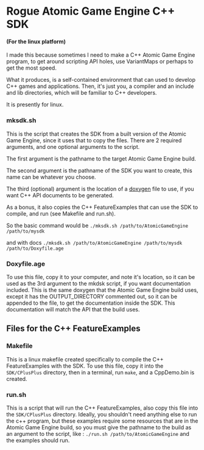# Rogue Atomic Game Engine C++ SDK
#### (For the linux platform)

I made this because sometimes I need to make a C++ Atomic Game Engine program, to get around scripting API holes, use VariantMaps or perhaps to get the most speed.

What it produces, is a self-contained environment that can used to develop C++ games and applications. Then, it's just you, a compiler and an include and lib directories, which will be familiar to C++ developers.

It is presently for linux.

### mksdk.sh
This is the script that creates the SDK from a built version of the Atomic Game Engine, since it uses that to copy the files. 
There are 2 required arguments, and one optional arguments to the script.

The first argument is the pathname to the target Atomic Game Engine build.

The second argument is the pathname of the SDK you want to create, this name can be whatever you choose.

The third (optional) argument is the location of a [doxygen](www.doxygen.org) file to use, if you want C++ API documents to be generated.

As a bonus, it also copies the C++ FeatureExamples that can use the SDK to compile, and run (see Makefile and run.sh).

So the basic command would be `./mksdk.sh /path/to/AtomicGameEngine /path/to/mysdk`

and with docs `./mksdk.sh /path/to/AtomicGameEngine /path/to/mysdk /path/to/Doxyfile.age`

### Doxyfile.age
To use this file, copy it to your computer, and note it's location, so it can be used as the 3rd argument to the mkdsk script, if you want documentation included.
This is the same doxygen that the Atomic Game Engine build uses, except it has the OUTPUT_DIRECTORY commented out, so it can be appended to the file, to get the documentation inside the SDK. This documentation will match the API that the build uses.

## Files for the C++ FeatureExamples

### Makefile
This is a linux makefile created specifically to compile the C++ FeatureExamples with the SDK. 
To use this file, copy it into the `SDK/CPlusPlus` directory, then in a terminal, run `make`, and a CppDemo.bin is created.

### run.sh
This is a script that will run the C++ FeatureExamples, also copy this file into the `SDK/CPlusPlus` directory.
Ideally, you shouldn't need anything else to run the c++ program, but these examples require some resources that are in the Atomic Game Engine build, so you must give the pathname to the build as an argument to the script, like : 
`./run.sh /path/to/AtomicGameEngine` and the examples should run.

